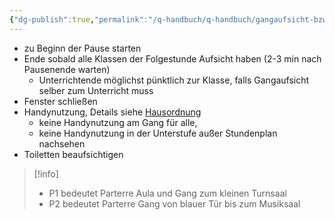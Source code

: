```yaml
---
{"dg-publish":true,"permalink":"/q-handbuch/q-handbuch/gangaufsicht-bzw-pausenaufsicht/"}
---
```


* zu Beginn der Pause starten
* Ende sobald alle Klassen der Folgestunde Aufsicht haben (2-3 min nach Pausenende warten)
	* Unterrichtende möglichst pünktlich zur Klasse, falls Gangaufsicht selber zum Unterricht muss
* Fenster schließen
* Handynutzung, Details  siehe [Hausordnung](https://www.grg3.at/hausordnung/)
	* keine Handynutzung am Gang für alle,
	* keine Handynutzung in der Unterstufe außer Stundenplan nachsehen
* Toiletten beaufsichtigen

>[!info]
>* P1 bedeutet Parterre Aula und Gang zum kleinen Turnsaal
>* P2 bedeutet Parterre Gang von blauer Tür bis zum Musiksaal
